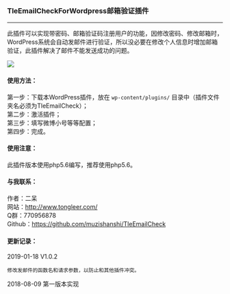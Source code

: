### TleEmailCheckForWordpress邮箱验证插件
---

此插件可以实现带密码、邮箱验证码注册用户的功能，因修改密码、修改邮箱时，WordPress系统会自动发邮件进行验证，所以没必要在修改个人信息时增加邮箱验证，此插件解决了邮件不能发送成功的问题。

<img src="http://me.tongleer.com/content/uploadfile/201706/008b1497454448.png">

#### 使用方法：
第一步：下载本WordPress插件，放在 `wp-content/plugins/` 目录中（插件文件夹名必须为TleEmailCheck）；<br />
第二步：激活插件；<br />
第三步：填写微博小号等等配置；<br />
第四步：完成。

#### 使用注意：
此插件版本使用php5.6编写，推荐使用php5.6。

#### 与我联系：
作者：二呆<br />
网站：http://www.tongleer.com/<br />
Q群：770956878<br />
Github：https://github.com/muzishanshi/TleEmailCheck

#### 更新记录：
2019-01-18 V1.0.2

	修改发邮件的函数名和请求参数，以防止和其他插件冲突。

2018-08-09 第一版本实现